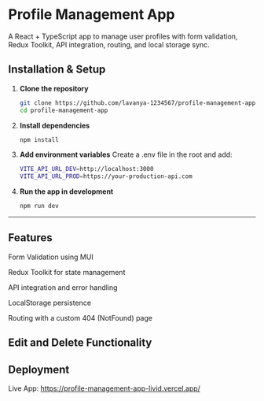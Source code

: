 # Profile Management App

A React + TypeScript app to manage user profiles with form validation, Redux Toolkit, API integration, routing, and local storage sync.

## Installation & Setup

1. **Clone the repository**
   ```bash
   git clone https://github.com/lavanya-1234567/profile-management-app.git
   cd profile-management-app
2. **Install dependencies**
   ```bash
   npm install
3. **Add environment variables**
   Create a .env file in the root and add:
   ```bash
   VITE_API_URL_DEV=http://localhost:3000
   VITE_API_URL_PROD=https://your-production-api.com
4. **Run the app in development**
   ```bash
   npm run dev
---
## Features
Form Validation using MUI

Redux Toolkit for state management

API integration and error handling

LocalStorage persistence

Routing with a custom 404 (NotFound) page

Edit and Delete Functionality
---
## Deployment
Live App: https://profile-management-app-livid.vercel.app/

